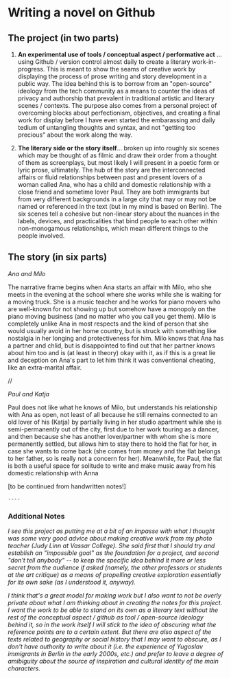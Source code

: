 # Writing a novel on Github

## The project (in two parts)
1. **An experimental use of tools / conceptual aspect / performative act** ... using Github / version control almost daily to create a literary work-in-progress. This is meant to show the seams of creative work by displaying the process of prose writing and story development in a public way. The idea behind this is to borrow from an "open-source" ideology from the tech community as a means to counter the ideas of privacy and authorship that prevalent in traditional artistic and literary scenes / contexts. The purpose also comes from a personal project of overcoming blocks about perfectionism, objectives, and creating a final work for display before I have even started the embarassing and daily tedium of untangling thoughts and syntax, and not "getting too precious" about the work along the way.

2. **The literary side or the story itself**... broken up into roughly six scenes which may be thought of as filmic and draw their order from a thought of them as screenplays, but most likely I will present in a poetic form or lyric prose, ultimately. The hub of the story are the interconnected affairs or fluid relationships between past and present lovers of a woman called Ana, who has a child and domestic relationship with a close friend and sometime lover Paul. They are both immigrants but from very different backgrounds in a large city that may or may not be named or referenced in the text (but in my mind is based on Berlin). The six scenes tell a cohesive but non-linear story about the nuances in the labels, devices, and practicalities that bind people to each other within non-monogamous relationships, which mean different things to the people involved.

## The story (in six parts)

*Ana and Milo*

The narrative frame begins when Ana starts an affair with Milo, who she meets in the evening at the school where she works while she is waiting for a moving truck. She is a music teacher and he works for piano movers who are well-known for not showing up but somehow have a monopoly on the piano moving business (and no matter who you call you get them). Milo is completely unlike Ana in most respects and the kind of person that she would usually avoid in her home country, but is struck with something like nostalgia in her longing and protectiveness for him. Milo knows that Ana has a partner and chlid, but is disappointed to find out that her partner knows about him too and is (at least in theory) okay with it, as if this is a great lie and deception on Ana's part to let him think it was conventional cheating, like an extra-marital affair.

//

*Paul and Katja*

Paul does not like what he knows of Milo, but understands his relationship with Ana as open, not least of all because he still remains connected to an old lover of his (Katja) by partially living in her studio apartment while she is semi-permanently out of the city, first due to her work touring as a dancer, and then because she has another lover/partner with whom she is more permanently settled, but allows him to stay there to hold the flat for her, in case she wants to come back (she comes from money and the flat belongs to her father, so is really not a concern for her). Meanwhile, for Paul, the flat is both a useful space for solitude to write and make music away from his domestic relationship with Anna

    
 [to be continued from handwritten notes!]   
 
    ----
    
  ### Additional  Notes
    
 *I see this project as putting me at a bit of an impasse with what I thought was some very good advice about making creative work from my photo teacher (Judy Linn at Vassar College). She said first that I should try and establish an "impossible goal" as the foundation for a project, and second "don't tell anybody" -- to keep the specific idea behind it more or less secret from the audience if asked (namely, the other professors or students at the art critique) as a means of propelling creative exploration essentially for its own sake (as I understood it, anyway).* 

*I think that's a great model for making work but I also want to not be overly private about what I am thinking about in creating the notes for this project. I want the work to be able to stand on its own as a literary text without the rest of the conceptual aspect / github as tool / open-source ideology behind it, so in the work itself I will stick to the idea of obscuring what the reference points are to a certain extent. But there are also aspect of the texts related to geography or social history that I may want to obscure, as I don't have authority to write about it (i.e. the experience of Yugoslav immigrants in Berlin in the early 2000s, etc.) and prefer to leave a degree of amibiguity about the source of inspiration and cultural identity of the main characters.*
			
